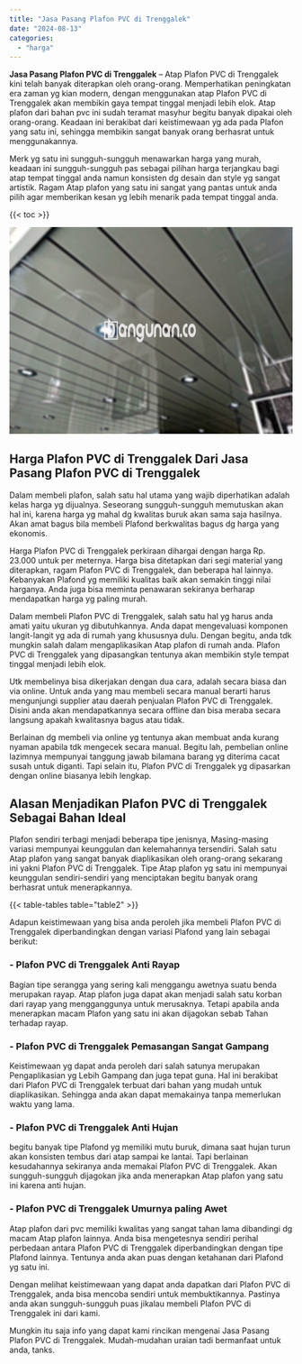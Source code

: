 ```yaml
---
title: "Jasa Pasang Plafon PVC di Trenggalek"
date: "2024-08-13"
categories: 
  - "harga"
---
```


**Jasa Pasang Plafon PVC di Trenggalek** – Atap Plafon PVC di Trenggalek kini telah banyak diterapkan oleh orang-orang. Memperhatikan peningkatan era zaman yg kian modern, dengan menggunakan atap Plafon PVC di Trenggalek akan membikin gaya tempat tinggal menjadi lebih elok. Atap plafon dari bahan pvc ini sudah teramat masyhur begitu banyak dipakai oleh orang-orang. Keadaan ini berakibat dari keistimewaan yg ada pada Plafon yang satu ini, sehingga membikin sangat banyak orang berhasrat untuk menggunakannya.

Merk yg satu ini sungguh-sungguh menawarkan harga yang murah, keadaan ini sungguh-sungguh pas sebagai pilihan harga terjangkau bagi atap tempat tinggal anda namun konsisten dg desain dan style yg sangat artistik. Ragam Atap plafon yang satu ini sangat yang pantas untuk anda pilih agar memberikan kesan yg lebih menarik pada tempat tinggal anda.

{{< toc >}}

![Jasa Pasang Plafon PVC di Trenggalek](/images/flafond-pvc-murah07.png)

## Harga Plafon PVC di Trenggalek Dari Jasa Pasang Plafon PVC di Trenggalek

Dalam membeli plafon, salah satu hal utama yang wajib diperhatikan adalah kelas harga yg dijualnya. Seseorang sungguh-sungguh memutuskan akan hal ini, karena harga yg mahal dg kwalitas buruk akan sama saja hasilnya. Akan amat bagus bila membeli Plafond berkwalitas bagus dg harga yang ekonomis.

Harga Plafon PVC di Trenggalek perkiraan dihargai dengan harga Rp. 23.000 untuk per meternya. Harga bisa ditetapkan dari segi material yang diterapkan, ragam Plafon PVC di Trenggalek, dan beberapa hal lainnya. Kebanyakan Plafond yg memiliki kualitas baik akan semakin tinggi nilai harganya. Anda juga bisa meminta penawaran sekiranya berharap mendapatkan harga yg paling murah.

Dalam membeli Plafon PVC di Trenggalek, salah satu hal yg harus anda amati yaitu ukuran yg dibutuhkannya. Anda dapat mengevaluasi komponen langit-langit yg ada di rumah yang khususnya dulu. Dengan begitu, anda tdk mungkin salah dalam mengaplikasikan Atap plafon di rumah anda. Plafon PVC di Trenggalek yang dipasangkan tentunya akan membikin style tempat tinggal menjadi lebih elok.

Utk membelinya bisa dikerjakan dengan dua cara, adalah secara biasa dan via online. Untuk anda yang mau membeli secara manual berarti harus mengunjungi supplier atau daerah penjualan Plafon PVC di Trenggalek. Disini anda akan mendapatkannya secara offline dan bisa meraba secara langsung apakah kwalitasnya bagus atau tidak.

Berlainan dg membeli via online yg tentunya akan membuat anda kurang nyaman apabila tdk mengecek secara manual. Begitu lah, pembelian online lazimnya mempunyai tanggung jawab bilamana barang yg diterima cacat susah untuk diganti. Tapi selain itu, Plafon PVC di Trenggalek yg dipasarkan dengan online biasanya lebih lengkap.

## Alasan Menjadikan Plafon PVC di Trenggalek Sebagai Bahan Ideal

Plafon sendiri terbagi menjadi beberapa tipe jenisnya, Masing-masing variasi mempunyai keunggulan dan kelemahannya tersendiri. Salah satu Atap plafon yang sangat banyak diaplikasikan oleh orang-orang sekarang ini yakni Plafon PVC di Trenggalek. Tipe Atap plafon yg satu ini mempunyai keunggulan sendiri-sendiri yang menciptakan begitu banyak orang berhasrat untuk menerapkannya.

{{< table-tables table="table2" >}}

Adapun keistimewaan yang bisa anda peroleh jika membeli Plafon PVC di Trenggalek diperbandingkan dengan variasi Plafond yang lain sebagai berikut:

### \- Plafon PVC di Trenggalek Anti Rayap

Bagian tipe serangga yang sering kali menggangu awetnya suatu benda merupakan rayap. Atap plafon juga dapat akan menjadi salah satu korban dari rayap yang mengganggunya untuk merusaknya. Tetapi apabila anda menerapkan macam Plafon yang satu ini akan dijagokan sebab Tahan terhadap rayap.

### \- Plafon PVC di Trenggalek Pemasangan Sangat Gampang

Keistimewaan yg dapat anda peroleh dari salah satunya merupakan Pengaplikasian yg Lebih Gampang dan juga tepat guna. Hal ini berakibat dari Plafon PVC di Trenggalek terbuat dari bahan yang mudah untuk diaplikasikan. Sehingga anda akan dapat memakainya tanpa memerlukan waktu yang lama.

### \- Plafon PVC di Trenggalek Anti Hujan

begitu banyak tipe Plafond yg memiliki mutu buruk, dimana saat hujan turun akan konsisten tembus dari atap sampai ke lantai. Tapi berlainan kesudahannya sekiranya anda memakai Plafon PVC di Trenggalek. Akan sungguh-sungguh dijagokan jika anda menerapkan Atap plafon yang satu ini karena anti hujan.

### \- Plafon PVC di Trenggalek Umurnya paling Awet

Atap plafon dari pvc memiliki kwalitas yang sangat tahan lama dibandingi dg macam Atap plafon lainnya. Anda bisa mengetesnya sendiri perihal perbedaan antara Plafon PVC di Trenggalek diperbandingkan dengan tipe Plafond lainnya. Tentunya anda akan puas dengan ketahanan dari Plafond yg satu ini.

Dengan melihat keistimewaan yang dapat anda dapatkan dari Plafon PVC di Trenggalek, anda bisa mencoba sendiri untuk membuktikannya. Pastinya anda akan sungguh-sungguh puas jikalau membeli Plafon PVC di Trenggalek ini dari kami.

Mungkin itu saja info yang dapat kami rincikan mengenai Jasa Pasang Plafon PVC di Trenggalek. Mudah-mudahan uraian tadi bermanfaat untuk anda, tanks.
